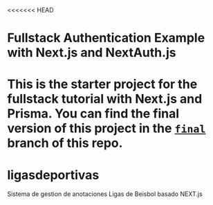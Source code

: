 <<<<<<< HEAD
# Fullstack Authentication Example with Next.js and NextAuth.js

This is the starter project for the fullstack tutorial with Next.js and Prisma. You can find the final version of this project in the [`final`](https://github.com/prisma/blogr-nextjs-prisma/tree/final) branch of this repo.
=======
# ligasdeportivas
Sistema de gestion de anotaciones Ligas de Beisbol basado NEXT.js
